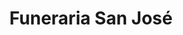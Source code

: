 ---
title: "Funeraria San José"
url: /santiago/funeraria-san-jose/
shop: directores de funerarias
---